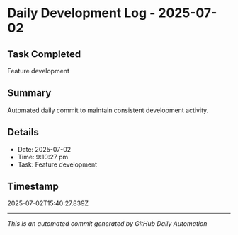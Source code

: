 # Daily Development Log - 2025-07-02

## Task Completed
Feature development

## Summary
Automated daily commit to maintain consistent development activity.

## Details
- Date: 2025-07-02
- Time: 9:10:27 pm
- Task: Feature development

## Timestamp
2025-07-02T15:40:27.839Z

---
*This is an automated commit generated by GitHub Daily Automation*
